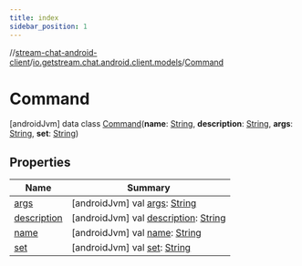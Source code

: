 ```yaml
---
title: index
sidebar_position: 1
---
```

//[stream-chat-android-client](../../../index.md)/[io.getstream.chat.android.client.models](../index.md)/[Command](index.md)



# Command  
 [androidJvm] data class [Command](index.md)(**name**: [String](https://kotlinlang.org/api/latest/jvm/stdlib/kotlin/-string/index.html), **description**: [String](https://kotlinlang.org/api/latest/jvm/stdlib/kotlin/-string/index.html), **args**: [String](https://kotlinlang.org/api/latest/jvm/stdlib/kotlin/-string/index.html), **set**: [String](https://kotlinlang.org/api/latest/jvm/stdlib/kotlin/-string/index.html))   


## Properties  
  
|  Name |  Summary | 
|---|---|
| <a name="io.getstream.chat.android.client.models/Command/args/#/PointingToDeclaration/"></a>[args](args.md)| <a name="io.getstream.chat.android.client.models/Command/args/#/PointingToDeclaration/"></a> [androidJvm] val [args](args.md): [String](https://kotlinlang.org/api/latest/jvm/stdlib/kotlin/-string/index.html)   <br/>|
| <a name="io.getstream.chat.android.client.models/Command/description/#/PointingToDeclaration/"></a>[description](description.md)| <a name="io.getstream.chat.android.client.models/Command/description/#/PointingToDeclaration/"></a> [androidJvm] val [description](description.md): [String](https://kotlinlang.org/api/latest/jvm/stdlib/kotlin/-string/index.html)   <br/>|
| <a name="io.getstream.chat.android.client.models/Command/name/#/PointingToDeclaration/"></a>[name](name.md)| <a name="io.getstream.chat.android.client.models/Command/name/#/PointingToDeclaration/"></a> [androidJvm] val [name](name.md): [String](https://kotlinlang.org/api/latest/jvm/stdlib/kotlin/-string/index.html)   <br/>|
| <a name="io.getstream.chat.android.client.models/Command/set/#/PointingToDeclaration/"></a>[set](set.md)| <a name="io.getstream.chat.android.client.models/Command/set/#/PointingToDeclaration/"></a> [androidJvm] val [set](set.md): [String](https://kotlinlang.org/api/latest/jvm/stdlib/kotlin/-string/index.html)   <br/>|


